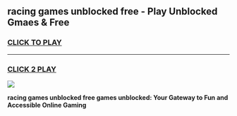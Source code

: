 
## racing games unblocked free - Play Unblocked Gmaes & Free
<h3>
<a href="https://news.freeplayer.one?title=racing_games_unblocked_free&ref=23F">CLICK TO PLAY</a></h3>
<hr>

<h3>
<a href="https://news.freeplayer.one?title=racing_games_unblocked_free&ref=23F">CLICK 2 PLAY</a>
  
</h3>

<a href="https://news.freeplayer.one?title=racing_games_unblocked_free&ref=23F/"><img src="https://clearcache.store/games.png"></a>


**racing games unblocked free games unblocked: Your Gateway to Fun and Accessible Online Gaming**
